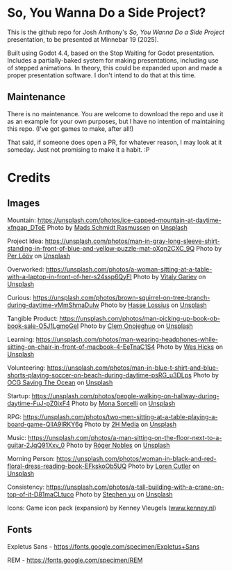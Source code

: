 # So, You Wanna Do a Side Project?

This is the github repo for Josh Anthony's _So, You Wanna Do a Side Project_ presentation,
to be presented at Minnebar 19 (2025).

Built using Godot 4.4, based on the Stop Waiting for Godot presentation. Includes a partially-baked system for making presentations,
including use of stepped animations. In theory, this could be expanded upon and
made a proper presentation software. I don't intend to do that at this time.

## Maintenance

There is no maintenance. You are welcome to download the repo and use it as an
example for your own purposes, but I have no intention of maintaining this repo.
(I've got games to make, after all!)

That said, if someone does open a PR, for whatever reason, I may look at it
someday. Just not promising to make it a habit. :P

# Credits

## Images
Mountain: https://unsplash.com/photos/ice-capped-mountain-at-daytime-xfngap_DToE
Photo by <a href="https://unsplash.com/@mvds?utm_content=creditCopyText&utm_medium=referral&utm_source=unsplash">Mads Schmidt Rasmussen</a> on <a href="https://unsplash.com/photos/ice-capped-mountain-at-daytime-xfngap_DToE?utm_content=creditCopyText&utm_medium=referral&utm_source=unsplash">Unsplash</a>

Project Idea: https://unsplash.com/photos/man-in-gray-long-sleeve-shirt-standing-in-front-of-blue-and-yellow-puzzle-mat-oXqn2CXC_9Q
Photo by <a href="https://unsplash.com/@perloov?utm_content=creditCopyText&utm_medium=referral&utm_source=unsplash">Per Lööv</a> on <a href="https://unsplash.com/photos/man-in-gray-long-sleeve-shirt-standing-in-front-of-blue-and-yellow-puzzle-mat-oXqn2CXC_9Q?utm_content=creditCopyText&utm_medium=referral&utm_source=unsplash">Unsplash</a>
      

Overworked: https://unsplash.com/photos/a-woman-sitting-at-a-table-with-a-laptop-in-front-of-her-s24ssp6QyFI
Photo by <a href="https://unsplash.com/@silverkblack?utm_content=creditCopyText&utm_medium=referral&utm_source=unsplash">Vitaly Gariev</a> on <a href="https://unsplash.com/photos/a-woman-sitting-at-a-table-with-a-laptop-in-front-of-her-s24ssp6QyFI?utm_content=creditCopyText&utm_medium=referral&utm_source=unsplash">Unsplash</a>
      

Curious: https://unsplash.com/photos/brown-squirrel-on-tree-branch-during-daytime-vMmShmaDulw
Photo by <a href="https://unsplash.com/@hasselossius?utm_content=creditCopyText&utm_medium=referral&utm_source=unsplash">Hasse Lossius</a> on <a href="https://unsplash.com/photos/brown-squirrel-on-tree-branch-during-daytime-vMmShmaDulw?utm_content=creditCopyText&utm_medium=referral&utm_source=unsplash">Unsplash</a>
      

Tangible Product: https://unsplash.com/photos/man-picking-up-book-ob-book-sale-O5J1LgmoGeI
Photo by <a href="https://unsplash.com/@clemono?utm_content=creditCopyText&utm_medium=referral&utm_source=unsplash">Clem Onojeghuo</a> on <a href="https://unsplash.com/photos/man-picking-up-book-ob-book-sale-O5J1LgmoGeI?utm_content=creditCopyText&utm_medium=referral&utm_source=unsplash">Unsplash</a>
      
Learning: https://unsplash.com/photos/man-wearing-headphones-while-sitting-on-chair-in-front-of-macbook-4-EeTnaC1S4
Photo by <a href="https://unsplash.com/@sickhews?utm_content=creditCopyText&utm_medium=referral&utm_source=unsplash">Wes Hicks</a> on <a href="https://unsplash.com/photos/man-wearing-headphones-while-sitting-on-chair-in-front-of-macbook-4-EeTnaC1S4?utm_content=creditCopyText&utm_medium=referral&utm_source=unsplash">Unsplash</a>
      
Volunteering: https://unsplash.com/photos/man-in-blue-t-shirt-and-blue-shorts-playing-soccer-on-beach-during-daytime-psRG_u3DLps
Photo by <a href="https://unsplash.com/@oceancleanupgroup?utm_content=creditCopyText&utm_medium=referral&utm_source=unsplash">OCG Saving The Ocean</a> on <a href="https://unsplash.com/photos/man-in-blue-t-shirt-and-blue-shorts-playing-soccer-on-beach-during-daytime-psRG_u3DLps?utm_content=creditCopyText&utm_medium=referral&utm_source=unsplash">Unsplash</a>

Startup: https://unsplash.com/photos/people-walking-on-hallway-during-daytime-FuJ-pZ0jxF4
Photo by <a href="https://unsplash.com/@monah?utm_content=creditCopyText&utm_medium=referral&utm_source=unsplash">Mona Sorcelli</a> on <a href="https://unsplash.com/photos/people-walking-on-hallway-during-daytime-FuJ-pZ0jxF4?utm_content=creditCopyText&utm_medium=referral&utm_source=unsplash">Unsplash</a>

RPG: https://unsplash.com/photos/two-men-sitting-at-a-table-playing-a-board-game-QIlA9IRKY6g
Photo by <a href="https://unsplash.com/@2hmedia?utm_content=creditCopyText&utm_medium=referral&utm_source=unsplash">2H Media</a> on <a href="https://unsplash.com/photos/two-men-sitting-at-a-table-playing-a-board-game-QIlA9IRKY6g?utm_content=creditCopyText&utm_medium=referral&utm_source=unsplash">Unsplash</a>

Music: https://unsplash.com/photos/a-man-sitting-on-the-floor-next-to-a-guitar-2JqQ91Xxv_0
Photo by <a href="https://unsplash.com/@rogernobles?utm_content=creditCopyText&utm_medium=referral&utm_source=unsplash">Róger Nobles</a> on <a href="https://unsplash.com/photos/a-man-sitting-on-the-floor-next-to-a-guitar-2JqQ91Xxv_0?utm_content=creditCopyText&utm_medium=referral&utm_source=unsplash">Unsplash</a>


Morning Person: https://unsplash.com/photos/woman-in-black-and-red-floral-dress-reading-book-EFkskoOb5UQ
Photo by <a href="https://unsplash.com/@lorencutler?utm_content=creditCopyText&utm_medium=referral&utm_source=unsplash">Loren Cutler</a> on <a href="https://unsplash.com/photos/woman-in-black-and-red-floral-dress-reading-book-EFkskoOb5UQ?utm_content=creditCopyText&utm_medium=referral&utm_source=unsplash">Unsplash</a>

Consistency: https://unsplash.com/photos/a-tall-building-with-a-crane-on-top-of-it-D81maCLtuco
Photo by <a href="https://unsplash.com/@qixna?utm_content=creditCopyText&utm_medium=referral&utm_source=unsplash">Stephen yu</a> on <a href="https://unsplash.com/photos/a-tall-building-with-a-crane-on-top-of-it-D81maCLtuco?utm_content=creditCopyText&utm_medium=referral&utm_source=unsplash">Unsplash</a>


Icons: Game icon pack (expansion) by Kenney Vleugels (www.kenney.nl)  

## Fonts
Expletus Sans - https://fonts.google.com/specimen/Expletus+Sans

REM - https://fonts.google.com/specimen/REM
